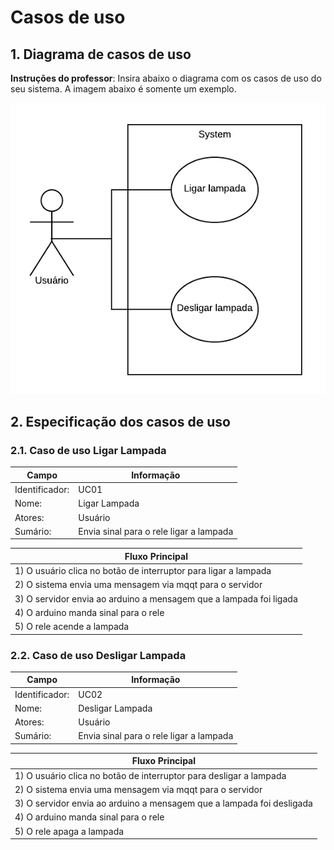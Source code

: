 # Casos de uso

## 1. Diagrama de casos de uso

**Instruções do professor**: Insira abaixo o diagrama com os casos de uso do seu sistema. A imagem abaixo é somente um exemplo.

![diagrama dos casos de uso](caso-uso.png)

## 2. Especificação dos casos de uso

### 2.1. Caso de uso **Ligar Lampada**

| Campo          | Informação        |
|---|---|
| Identificador: | UC01              |
| Nome:          | Ligar Lampada |
| Atores:        | Usuário |
| Sumário:       | Envia sinal para o rele ligar a lampada |

| Fluxo Principal |
|---|
| 1) O usuário clica no botão de interruptor para ligar a lampada |
| 2) O sistema envia uma mensagem via mqqt para o servidor                   |
| 3) O servidor envia ao arduino a mensagem que a lampada foi ligada |
| 4) O arduino manda sinal para o rele |
| 5) O rele acende a lampada |

### 2.2. Caso de uso **Desligar Lampada**

| Campo          | Informação        |
|---|---|
| Identificador: | UC02              |
| Nome:          | Desligar Lampada |
| Atores:        | Usuário |
| Sumário:       | Envia sinal para o rele ligar a lampada |

| Fluxo Principal |
|---|
| 1) O usuário clica no botão de interruptor para desligar a lampada |
| 2) O sistema envia uma mensagem via mqqt para o servidor                   |
| 3) O servidor envia ao arduino a mensagem que a lampada foi desligada |
| 4) O arduino manda sinal para o rele |
| 5) O rele apaga a lampada |
